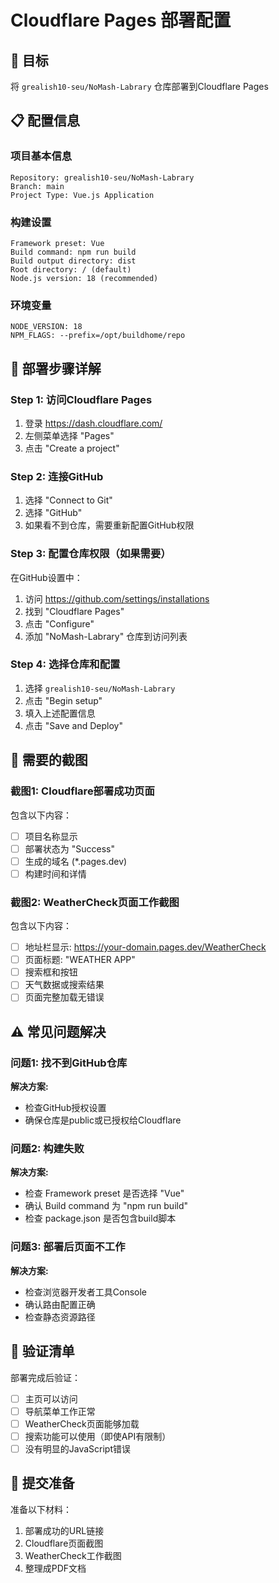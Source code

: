 # Cloudflare Pages 部署配置

## 🎯 目标
将 `grealish10-seu/NoMash-Labrary` 仓库部署到Cloudflare Pages

## 📋 配置信息

### 项目基本信息
```
Repository: grealish10-seu/NoMash-Labrary
Branch: main
Project Type: Vue.js Application
```

### 构建设置
```
Framework preset: Vue
Build command: npm run build
Build output directory: dist
Root directory: / (default)
Node.js version: 18 (recommended)
```

### 环境变量
```
NODE_VERSION: 18
NPM_FLAGS: --prefix=/opt/buildhome/repo
```

## 🚀 部署步骤详解

### Step 1: 访问Cloudflare Pages
1. 登录 https://dash.cloudflare.com/
2. 左侧菜单选择 "Pages"
3. 点击 "Create a project"

### Step 2: 连接GitHub
1. 选择 "Connect to Git"
2. 选择 "GitHub"
3. 如果看不到仓库，需要重新配置GitHub权限

### Step 3: 配置仓库权限（如果需要）
在GitHub设置中：
1. 访问 https://github.com/settings/installations
2. 找到 "Cloudflare Pages"
3. 点击 "Configure"
4. 添加 "NoMash-Labrary" 仓库到访问列表

### Step 4: 选择仓库和配置
1. 选择 `grealish10-seu/NoMash-Labrary`
2. 点击 "Begin setup"
3. 填入上述配置信息
4. 点击 "Save and Deploy"

## 📸 需要的截图

### 截图1: Cloudflare部署成功页面
包含以下内容：
- [ ] 项目名称显示
- [ ] 部署状态为 "Success"
- [ ] 生成的域名 (*.pages.dev)
- [ ] 构建时间和详情

### 截图2: WeatherCheck页面工作截图
包含以下内容：
- [ ] 地址栏显示: https://your-domain.pages.dev/WeatherCheck
- [ ] 页面标题: "WEATHER APP"
- [ ] 搜索框和按钮
- [ ] 天气数据或搜索结果
- [ ] 页面完整加载无错误

## ⚠️ 常见问题解决

### 问题1: 找不到GitHub仓库
**解决方案:**
- 检查GitHub授权设置
- 确保仓库是public或已授权给Cloudflare

### 问题2: 构建失败
**解决方案:**
- 检查 Framework preset 是否选择 "Vue"
- 确认 Build command 为 "npm run build"
- 检查 package.json 是否包含build脚本

### 问题3: 部署后页面不工作
**解决方案:**
- 检查浏览器开发者工具Console
- 确认路由配置正确
- 检查静态资源路径

## 🎯 验证清单

部署完成后验证：
- [ ] 主页可以访问
- [ ] 导航菜单工作正常
- [ ] WeatherCheck页面能够加载
- [ ] 搜索功能可以使用（即使API有限制）
- [ ] 没有明显的JavaScript错误

## 📝 提交准备

准备以下材料：
1. 部署成功的URL链接
2. Cloudflare页面截图
3. WeatherCheck工作截图
4. 整理成PDF文档 